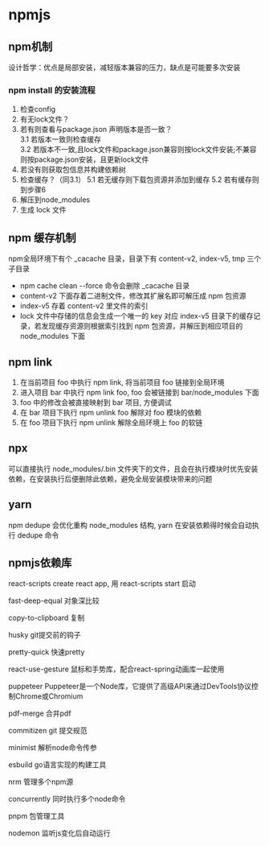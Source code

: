 # npmjs

## npm机制

设计哲学：优点是局部安装，减轻版本兼容的压力，缺点是可能要多次安装

### npm install 的安装流程  
1. 检查config
2. 有无lock文件？
3. 若有则查看与package.json 声明版本是否一致？  
    3.1 若版本一致则检查缓存  
    3.2 若版本不一致,且lock文件和package.json兼容则按lock文件安装;不兼容则按package.json安装，且更新lock文件
4. 若没有则获取包信息并构建依赖树 
5. 检查缓存？（同3.1）
    5.1 若无缓存则下载包资源并添加到缓存
    5.2 若有缓存则到步骤6
6. 解压到node_modules
7. 生成 lock 文件

## npm 缓存机制

npm全局环境下有个 _cacache 目录，目录下有 content-v2, index-v5, tmp 三个子目录
- npm cache clean --force 命令会删除 _cacache 目录
- content-v2 下面存着二进制文件，修改其扩展名即可解压成 npm 包资源
- index-v5 存着 content-v2 里文件的索引 
- lock 文件中存储的信息会生成一个唯一的 key 对应 index-v5 目录下的缓存记录，若发现缓存资源则根据索引找到 npm 包资源，并解压到相应项目的 node_modules 下面

## npm link

1. 在当前项目 foo 中执行 npm link, 将当前项目 foo 链接到全局环境  
2. 进入项目 bar 中执行 npm link foo, foo 会被链接到 bar/node_modules 下面  
3. foo 中的修改会被直接映射到 bar 项目, 方便调试  
4. 在 bar 项目下执行 npm unlink foo 解除对 foo 模块的依赖
5. 在 foo 项目下执行 npm unlink 解除全局环境上 foo 的软链

## npx 

可以直接执行 node_modules/.bin 文件夹下的文件，且会在执行模块时优先安装依赖，在安装执行后便删除此依赖，避免全局安装模块带来的问题  

## yarn

npm dedupe 会优化重构 node_modules 结构, yarn 在安装依赖得时候会自动执行 dedupe 命令

## npmjs依赖库

react-scripts     create react app, 用 react-scripts start 启动

fast-deep-equal   对象深比较

copy-to-clipboard 复制

husky             git提交前的钩子

pretty-quick      快速pretty

react-use-gesture 鼠标和手势库，配合react-spring动画库一起使用

puppeteer         Puppeteer是一个Node库，它提供了高级API来通过DevTools协议控制Chrome或Chromium

pdf-merge         合并pdf

commitizen        git 提交规范

minimist          解析node命令传参

esbuild           go语言实现的构建工具

nrm                管理多个npm源

concurrently  同时执行多个node命令

pnpm             包管理工具

nodemon       监听js变化后自动运行

